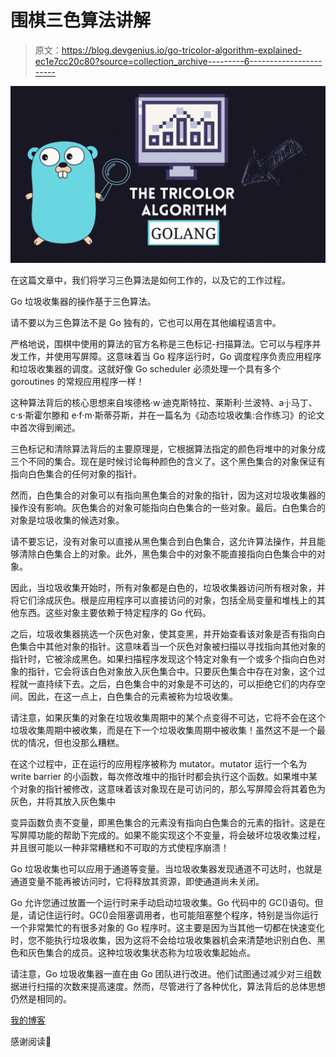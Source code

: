 # 围棋三色算法讲解

> 原文：<https://blog.devgenius.io/go-tricolor-algorithm-explained-ec1e7cc20c80?source=collection_archive---------6----------------------->

![](img/367b9da56622ee86df8dc022d4247996.png)

在这篇文章中，我们将学习三色算法是如何工作的，以及它的工作过程。

Go 垃圾收集器的操作基于三色算法。

请不要以为三色算法不是 Go 独有的，它也可以用在其他编程语言中。

严格地说，围棋中使用的算法的官方名称是三色标记-扫描算法。它可以与程序并发工作，并使用写屏障。这意味着当 Go 程序运行时，Go 调度程序负责应用程序和垃圾收集器的调度。这就好像 Go scheduler 必须处理一个具有多个 goroutines 的常规应用程序一样！

这种算法背后的核心思想来自埃德格·w·迪克斯特拉、莱斯利·兰波特、a·j·马丁、c·s·斯霍尔滕和 e·f·m·斯蒂芬斯，并在一篇名为《动态垃圾收集:合作练习》的论文中首次得到阐述。

三色标记和清除算法背后的主要原理是，它根据算法指定的颜色将堆中的对象分成三个不同的集合。现在是时候讨论每种颜色的含义了。这个黑色集合的对象保证有指向白色集合的任何对象的指针。

然而，白色集合的对象可以有指向黑色集合的对象的指针，因为这对垃圾收集器的操作没有影响。灰色集合的对象可能指向白色集合的一些对象。最后。白色集合的对象是垃圾收集的候选对象。

请不要忘记，没有对象可以直接从黑色集合到白色集合，这允许算法操作，并且能够清除白色集合上的对象。此外，黑色集合中的对象不能直接指向白色集合中的对象。

因此，当垃圾收集开始时，所有对象都是白色的，垃圾收集器访问所有根对象，并将它们涂成灰色。根是应用程序可以直接访问的对象，包括全局变量和堆栈上的其他东西。这些对象主要依赖于特定程序的 Go 代码。

之后，垃圾收集器挑选一个灰色对象，使其变黑，并开始查看该对象是否有指向白色集合中其他对象的指针。这意味着当一个灰色对象被扫描以寻找指向其他对象的指针时，它被涂成黑色。如果扫描程序发现这个特定对象有一个或多个指向白色对象的指针，它会将该白色对象放入灰色集合中。只要灰色集合中存在对象，这个过程就一直持续下去。之后，白色集合中的对象是不可达的，可以拒绝它们的内存空间。因此，在这一点上，白色集合的元素被称为垃圾收集。

请注意，如果灰集的对象在垃圾收集周期中的某个点变得不可达，它将不会在这个垃圾收集周期中被收集，而是在下一个垃圾收集周期中被收集！虽然这不是一个最优的情况，但也没那么糟糕。

在这个过程中，正在运行的应用程序被称为 mutator。mutator 运行一个名为 write barrier 的小函数，每次修改堆中的指针时都会执行这个函数。如果堆中某个对象的指针被修改，这意味着该对象现在是可访问的，那么写屏障会将其着色为灰色，并将其放入灰色集中

变异函数负责不变量，即黑色集合的元素没有指向白色集合的元素的指针。这是在写屏障功能的帮助下完成的。如果不能实现这个不变量，将会破坏垃圾收集过程，并且很可能以一种非常糟糕和不可取的方式使程序崩溃！

Go 垃圾收集也可以应用于通道等变量。当垃圾收集器发现通道不可达时，也就是通道变量不能再被访问时，它将释放其资源，即使通道尚未关闭。

Go 允许您通过放置一个运行时来手动启动垃圾收集。Go 代码中的 GC()语句。但是，请记住运行时。GC()会阻塞调用者，也可能阻塞整个程序，特别是当你运行一个非常繁忙的有很多对象的 Go 程序时。这主要是因为当其他一切都在快速变化时，您不能执行垃圾收集，因为这将不会给垃圾收集器机会来清楚地识别白色、黑色和灰色集合的成员。这种垃圾收集状态称为垃圾收集起始点。

请注意，Go 垃圾收集器一直在由 Go 团队进行改进。他们试图通过减少对三组数据进行扫描的次数来提高速度。然而，尽管进行了各种优化，算法背后的总体思想仍然是相同的。

[我的博客](https://programmingeeksclub.com/)

感谢阅读🙂